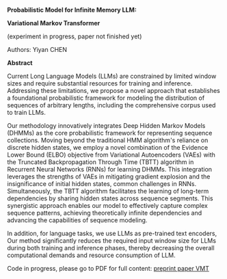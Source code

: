 ﻿<a name="br1"></a> 

**Probabilistic Model for Infinite Memory LLM:**

**Variational Markov Transformer**

(experiment in progress, paper not finished yet)

Authors: Yiyan CHEN

**Abstract**

Current Long Language Models (LLMs) are constrained by limited window sizes and require substantial resources for training and inference. Addressing these limitations, we propose a novel approach that establishes a foundational probabilistic framework for modeling the distribution of sequences of arbitrary lengths, including the comprehensive corpus used to train LLMs.

Our methodology innovatively integrates Deep Hidden Markov Models (DHMMs) as the core probabilistic framework for representing sequence collections. Moving beyond the traditional HMM algorithm's reliance on discrete hidden states, we employ a novel combination of the Evidence Lower Bound (ELBO) objective from Variational Autoencoders (VAEs) with the Truncated Backpropagation Through Time (TBTT) algorithm in Recurrent Neural Networks (RNNs) for learning DHMMs. This integration leverages the strengths of VAEs in mitigating gradient explosion and the insignificance of initial hidden states, common challenges in RNNs. Simultaneously, the TBTT algorithm facilitates the learning of long-term dependencies by sharing hidden states across sequence segments. This synergistic approach enables our model to effectively capture complex sequence patterns, achieving theoretically infinite dependencies and advancing the capabilities of sequence modeling.

In addition, for language tasks, we use LLMs as pre-trained text encoders,  Our method significantly reduces the required input window size for LLMs during both training and inference phases, thereby decreasing the overall computational demands and resource consumption of LLM.

Code in progress, please go to PDF for full content: [preprint paper VMT](VMT.pdf)

